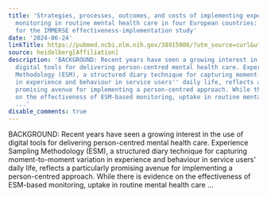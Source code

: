 ```yaml
---
title: 'Strategies, processes, outcomes, and costs of implementing experience sampling-based
  monitoring in routine mental health care in four European countries: study protocol
  for the IMMERSE effectiveness-implementation study'
date: '2024-06-24'
linkTitle: https://pubmed.ncbi.nlm.nih.gov/38915006/?utm_source=curl&utm_medium=rss&utm_campaign=pubmed-2&utm_content=1FakS-2QOkCT8HsMOQP1bCRQ4YzyumYOmxmF0moLsQ3dFB1E9V&fc=20220326224207&ff=20240625182106&v=2.18.0.post9+e462414
source: heidelberg[Affiliation]
description: 'BACKGROUND: Recent years have seen a growing interest in the use of
  digital tools for delivering person-centred mental health care. Experience Sampling
  Methodology (ESM), a structured diary technique for capturing moment-to-moment variation
  in experience and behaviour in service users'' daily life, reflects a particularly
  promising avenue for implementing a person-centred approach. While there is evidence
  on the effectiveness of ESM-based monitoring, uptake in routine mental health care
  ...'
disable_comments: true
---
```

BACKGROUND: Recent years have seen a growing interest in the use of digital tools for delivering person-centred mental health care. Experience Sampling Methodology (ESM), a structured diary technique for capturing moment-to-moment variation in experience and behaviour in service users' daily life, reflects a particularly promising avenue for implementing a person-centred approach. While there is evidence on the effectiveness of ESM-based monitoring, uptake in routine mental health care ...